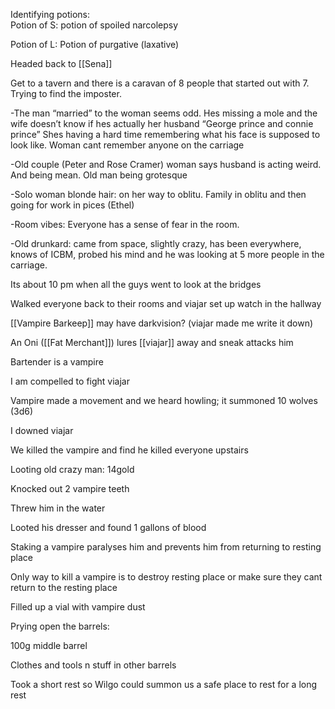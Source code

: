 Identifying potions:  
Potion of S: potion of spoiled narcolepsy

Potion of L: Potion of purgative (laxative)

Headed back to [[Sena]]

Get to a tavern and there is a caravan of 8 people that started out with 7. Trying to find the imposter.

-The man “married” to the woman seems odd. Hes missing a mole and the wife doesn’t know if hes actually her husband “George prince and connie prince” Shes having a hard time remembering what his face is supposed to look like. Woman cant remember anyone on the carriage

-Old couple (Peter and Rose Cramer) woman says husband is acting weird. And being mean. Old man being grotesque

-Solo woman blonde hair: on her way to oblitu. Family in oblitu and then going for work in pices (Ethel)

-Room vibes: Everyone has a sense of fear in the room.

-Old drunkard: came from space, slightly crazy, has been everywhere, knows of ICBM, probed his mind and he was looking at 5 more people in the carriage.

Its about 10 pm when all the guys went to look at the bridges

Walked everyone back to their rooms and viajar set up watch in the hallway

[[Vampire Barkeep]] may have darkvision? (viajar made me write it down)

An Oni ([[Fat Merchant]]) lures [[viajar]] away and sneak attacks him

Bartender is a vampire

I am compelled to fight viajar

Vampire made a movement and we heard howling; it summoned 10 wolves (3d6)

I downed viajar

We killed the vampire and find he killed everyone upstairs

Looting old crazy man: 14gold

Knocked out 2 vampire teeth

Threw him in the water

Looted his dresser and found 1 gallons of blood

Staking a vampire paralyses him and prevents him from returning to resting place

Only way to kill a vampire is to destroy resting place or make sure they cant return to the resting place

Filled up a vial with vampire dust

Prying open the barrels:

100g middle barrel

Clothes and tools n stuff in other barrels

Took a short rest so Wilgo could summon us a safe place to rest for a long rest